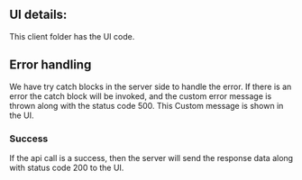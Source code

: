 ## UI details:
This client folder has the UI code.

## Error handling
We have try catch blocks in the server side to handle the error. If there is an error the catch block will be invoked, and the custom error message is thrown along with the status code 500. This Custom message is shown in the UI.

### Success
If the api call is a success, then the server will send the response data along with status code 200 to the UI.
